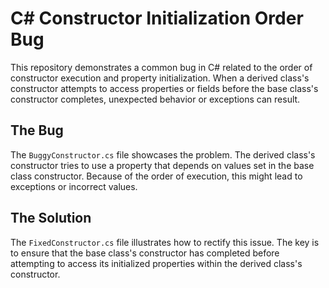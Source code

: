 # C# Constructor Initialization Order Bug

This repository demonstrates a common bug in C# related to the order of constructor execution and property initialization.  When a derived class's constructor attempts to access properties or fields before the base class's constructor completes, unexpected behavior or exceptions can result.

## The Bug

The `BuggyConstructor.cs` file showcases the problem. The derived class's constructor tries to use a property that depends on values set in the base class constructor.  Because of the order of execution, this might lead to exceptions or incorrect values.

## The Solution

The `FixedConstructor.cs` file illustrates how to rectify this issue.  The key is to ensure that the base class's constructor has completed before attempting to access its initialized properties within the derived class's constructor.